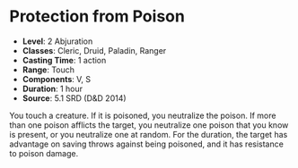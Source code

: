 # Protection from Poison

- **Level**: 2 Abjuration
- **Classes**: Cleric, Druid, Paladin, Ranger
- **Casting Time**: 1 action
- **Range**: Touch
- **Components**: V, S
- **Duration**: 1 hour
- **Source**: 5.1 SRD (D&D 2014)

You touch a creature. If it is poisoned, you neutralize the poison. If more than one poison afflicts the target, you neutralize one poison that you know is present, or you neutralize one at random. For the duration, the target has advantage on saving throws against being poisoned, and it has resistance to poison damage.

